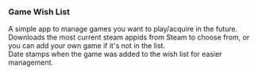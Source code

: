 ### Game Wish List

A simple app to manage games you want to play/acquire in the future. <br />
Downloads the most current steam appids from Steam to choose from, or you can add your own game if it's not in the list. <br />
Date stamps when the game was added to the wish list for easier management. <br />
